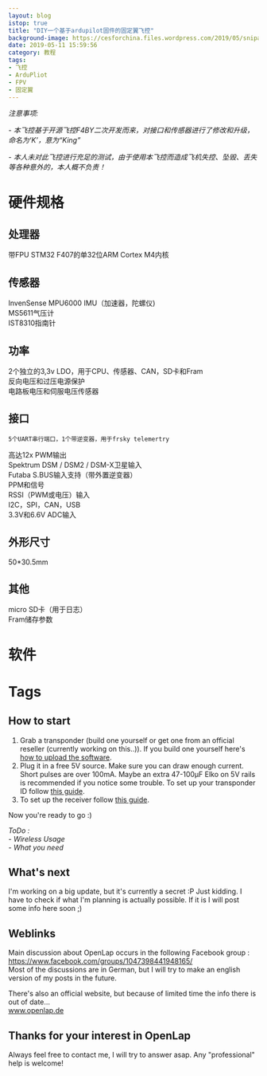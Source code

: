 ```yaml
---
layout: blog
istop: true
title: "DIY一个基于ardupilot固件的固定翼飞控"
background-image: https://cesforchina.files.wordpress.com/2019/05/snipaste_2019-02-13_20-34-23.jpg
date: 2019-05-11 15:59:56
category: 教程
tags:
- 飞控
- ArduPliot
- FPV
- 固定翼
---
```

_注意事项:_

_- 本飞控基于开源飞控F4BY二次开发而来，对接口和传感器进行了修改和升级，命名为‘K’，意为“King”_

_- 本人未对此飞控进行充足的测试，由于使用本飞控而造成飞机失控、坠毁、丢失等各种意外的，本人概不负责！_


# 硬件规格
## 处理器
带FPU STM32 F407的单32位ARM Cortex M4内核
## 传感器
InvenSense MPU6000 IMU（加速器，陀螺仪)  
MS5611气压计  
IST8310指南针
## 功率
2个独立的3,3v LDO，用于CPU、传感器、CAN，SD卡和Fram  
反向电压和过压电源保护  
电路板电压和伺服电压传感器
## 接口
    5个UART串行端口，1个带逆变器，用于frsky telemertry  
高达12x PWM输出  
Spektrum DSM / DSM2 / DSM-X卫星输入  
Futaba S.BUS输入支持（带外置逆变器）  
PPM和信号  
RSSI（PWM或电压）输入  
I2C，SPI，CAN，USB  
3.3V和6.6V ADC输入
## 外形尺寸
50*30.5mm
## 其他
micro SD卡（用于日志）  
Fram储存参数

# 软件




# Tags





## How to start

1. Grab a transponder (build one yourself or get one from an official reseller (currently working on this..)). If you build one yourself here's [how to upload the software](docs/Transponder%20Update.md).
2. Plug it in a free 5V source. Make sure you can draw enough current. Short pulses are over 100mA. Maybe an extra 47-100µF Elko on 5V rails is recommended if you notice some trouble. To set up your transponder ID follow [this guide](docs/Transponder.md).
3. To set up the receiver follow [this guide](docs/Receiver.md).

Now you're ready to go :)

_ToDo :_  
_- Wireless Usage_  
_- What you need_


## What's next

I'm working on a big update, but it's currently a secret :P
Just kidding. I have to check if what I'm planning is actually possible. If it is I will post some info here soon ;)

## Weblinks

Main discussion about OpenLap occurs in the following Facebook group :  
https://www.facebook.com/groups/1047398441948165/  
Most of the discussions are in German, but I will try to make an english version of my posts in the future.

There's also an official website, but because of limited time the info there is out of date...  
www.openlap.de

## Thanks for your interest in OpenLap
Always feel free to contact me, I will try to answer asap.
Any "professional" help is welcome!
